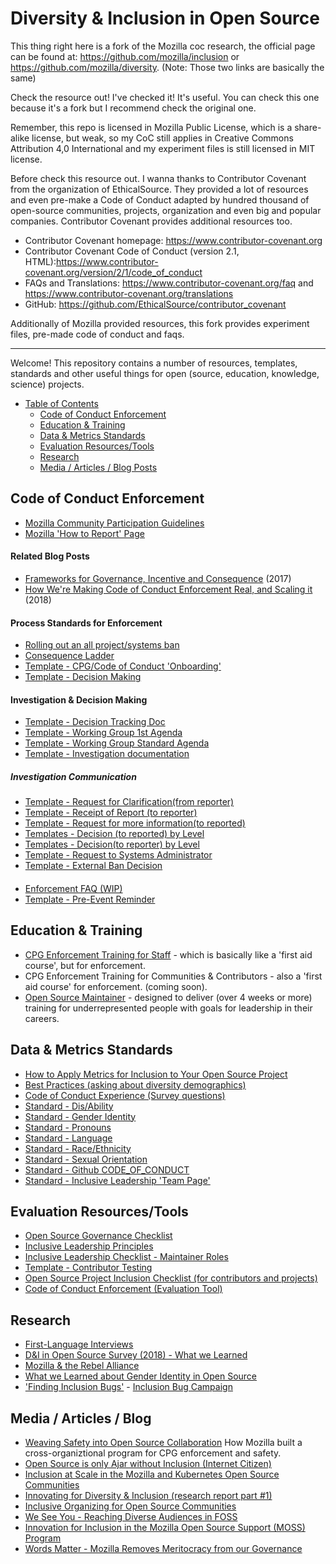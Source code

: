# Diversity & Inclusion in Open Source

This thing right here is a fork of the Mozilla coc research, the official page can be found at: https://github.com/mozilla/inclusion or https://github.com/mozilla/diversity.
(Note: Those two links are basically the same)

Check the resource out! I've checked it! It's useful. You can check this one because it's a fork but I recommend check the original one.

Remember, this repo is licensed in Mozilla Public License, which is a share-alike license, but weak, so my CoC still applies in Creative Commons Attribution 4,0 International and my experiment files is still licensed in MIT license.

Before check this resource out. I wanna thanks to Contributor Covenant from the organization of EthicalSource. They provided a lot of resources and even pre-make a Code of Conduct adapted by hundred thousand of open-source communities, projects, organization and even big and popular companies.
Contributor Covenant provides additional resources too.
- Contributor Covenant homepage: https://www.contributor-covenant.org
- Contributor Covenant Code of Conduct (version 2.1, HTML):https://www.contributor-covenant.org/version/2/1/code_of_conduct
- FAQs and Translations: https://www.contributor-covenant.org/faq and https://www.contributor-covenant.org/translations
- GitHub: https://github.com/EthicalSource/contributor_covenant

Additionally of Mozilla provided resources, this fork provides experiment files, pre-made code of conduct and faqs.
________________________________________________________________________________________
Welcome!  This repository contains a number of resources, templates, standards and other useful things for open (source, education, knowledge, science) projects.  

   * [Table of Contents](#diversity--inclusion-in-open-source)
      * [Code of Conduct  Enforcement](#code-of-conduct--enforcement)
      * [Education &amp; Training](#education--training)
      * [Data &amp; Metrics Standards](#data--metrics-standards)
      * [Evaluation Resources/Tools](#evaluation-resourcestools)
      * [Research](#research)
      * [Media / Articles / Blog Posts](#media--articles--blog)

## Code of Conduct  Enforcement

* [Mozilla Community Participation Guidelines](https://www.mozilla.org/en-US/about/governance/policies/participation/)
* [Mozilla 'How to Report' Page](https://www.mozilla.org/en-US/about/governance/policies/participation/reporting/)

#### Related Blog Posts

* [Frameworks for Governance, Incentive and Consequence](https://medium.com/mozilla-open-innovation/frameworks-for-governance-incentive-and-consequence-in-foss-e1de6c091bdc) (2017)
* [How We're Making Code of Conduct Enforcement Real, and Scaling it](https://medium.com/mozilla-open-innovation/how-were-making-code-of-conduct-enforcement-real-and-scaling-it-3e382cf94415) (2018)

#### Process Standards for Enforcement
* [Rolling out an all project/systems ban](https://github.com/GitHub-Creeper/resources-for-coc/blob/master/code-of-conduct-enforcement/process_documentation/community/ban-rollout.md)
* [Consequence Ladder](https://github.com/GitHub-Creeper/resources-for-coc/blob/master/code-of-conduct-enforcement/consequence-ladder.md)
* [Template - CPG/Code of Conduct 'Onboarding'](https://github.com/GitHub-Creeper/resources-for-coc/blob/master/code-of-conduct-enforcement/cpg-onboarding.md)
* [Template - Decision Making](https://github.com/GitHub-Creeper/resources-for-coc/blob/master/code-of-conduct-enforcement/investigation/working-group/role-groups.md)

#### Investigation & Decision Making
* [Template - Decision Tracking Doc](https://github.com/GitHub-Creeper/resources-for-coc/blob/master/code-of-conduct-enforcement/investigation/working-group/decision.md)
* [Template - Working Group 1st Agenda](https://github.com/GitHub-Creeper/resources-for-coc/blob/master/code-of-conduct-enforcement/investigation/working-group/working-group-first-agenda.md)
* [Template - Working Group Standard Agenda](https://github.com/GitHub-Creeper/resources-for-coc/blob/master/code-of-conduct-enforcement/investigation/working-group/working-group-standard-agenda.md)
* [Template - Investigation documentation](https://github.com/GitHub-Creeper/resources-for-coc/blob/master/code-of-conduct-enforcement/investigation/working-group/incident-investigation-template.md)

##### Investigation Communication
* [Template - Request for Clarification(from reporter)](https://github.com/GitHub-Creeper/resources-for-coc/blob/master/code-of-conduct-enforcement/triage/communications/more-information.md)
* [Template - Receipt of Report (to reporter)](https://github.com/GitHub-Creeper/resources-for-coc/blob/master/code-of-conduct-enforcement/investigation/communication/reporter-investigation-started.md)
* [Template - Request for more information(to reported)](https://github.com/GitHub-Creeper/resources-for-coc/blob/master/code-of-conduct-enforcement/investigation/communication/reported-request-for-clarification.md)
* [Templates - Decision (to reported) by Level](https://github.com/GitHub-Creeper/resources-for-coc/tree/master/code-of-conduct-enforcement/decisions/communication/decision-comms/reported)
* [Templates - Decision(to reporter) by Level](https://github.com/GitHub-Creeper/resources-for-coc/tree/master/code-of-conduct-enforcement/decisions/communication/decision-comms/reporter)
* [Template - Request to Systems Administrator](https://github.com/GitHub-Creeper/resources-for-coc/blob/master/code-of-conduct-enforcement/decisions/communication/decision-comms/systems/level-7.md)
* [Template - External Ban Decision](https://github.com/GitHub-Creeper/resources-for-coc/blob/master/code-of-conduct-enforcement/decisions/communication/decision-comms/reported/decision-matrix-ban.md)

#### 

* [Enforcement FAQ (WIP)](https://github.com/GitHub-Creeper/resources-for-coc/blob/master/code-of-conduct-enforcement/decisions/communication/community_comms/FAQ%20-%20Contributor.md)
* [Template - Pre-Event Reminder](https://github.com/GitHub-Creeper/resources-for-coc/blob/master/code-of-conduct-events/comms/mozillians-pre-event-reminder.md)


## Education & Training

* [CPG Enforcement Training for Staff](https://mozilla.teachable.com/courses/enrolled/634901) - which is basically like a 'first aid course', but for enforcement.
* CPG Enforcement Training for Communities & Contributors  - also a 'first aid course' for enforcement.  (coming soon).
* [Open Source Maintainer](https://mozilla.github.io/maintainer-cohort/) - designed to deliver (over 4 weeks or more) training for underrepresented people with goals for leadership in their careers.

## Data & Metrics Standards
* [How to Apply Metrics for Inclusion to Your Open Source Project](https://medium.com/@sunnydeveloper/how-to-apply-metrics-for-inclusion-to-your-open-source-project-71b4e31a7b0c)
* [Best Practices  (asking about diversity demographics)](https://github.com/GitHub-Creeper/resources-for-coc/blob/master/data-metrics/surveys/best-practices-diverse-data.md)
* [Code of Conduct Experience (Survey questions)](https://github.com/GitHub-Creeper/resources-for-coc/blob/master/data-metrics/surveys/en/cpg-follow-up.md)
* [Standard - Dis/Ability](https://github.com/GitHub-Creeper/resources-for-coc/blob/master/data-metrics/surveys/en/disability.md)
* [Standard - Gender Identity](https://github.com/GitHub-Creeper/resources-for-coc/blob/master/data-metrics/surveys/en/gender-identity.md)
* [Standard - Pronouns](https://github.com/GitHub-Creeper/resources-for-coc/blob/master/data-metrics/surveys/en/gender-pronouns.md)
* [Standard - Language](https://github.com/GitHub-Creeper/resources-for-coc/blob/master/data-metrics/surveys/en/language.md)
* [Standard - Race/Ethnicity](https://github.com/GitHub-Creeper/resources-for-coc/blob/master/data-metrics/surveys/en/race-ethnicity.md)
* [Standard - Sexual Orientation](https://github.com/GitHub-Creeper/resources-for-coc/blob/master/data-metrics/surveys/en/sexual-orientation.md)
* [Standard - Github CODE_OF_CONDUCT](https://github.com/mozilla/repo-templates/blob/master/templates/CODE_OF_CONDUCT.md)
* [Standard - Inclusive Leadership 'Team Page'](https://github.com/GitHub-Creeper/resources-for-coc/blob/master/leadership/inclusive-leadership-template.md)


## Evaluation Resources/Tools

* [Open Source Governance Checklist](https://github.com/GitHub-Creeper/resources-for-coc/blob/master/evaluation_tools/governance-basic.md)
* [Inclusive Leadership Principles](https://github.com/emmairwin/wg-diversity-inclusion/blob/master/focus-areas/leadership/assets/leadership-principles.md)
* [Inclusive Leadership Checklist - Maintainer Roles](https://github.com/GitHub-Creeper/resources-for-coc/blob/master/leadership/leadership-principles-checklist-maintainer-tasks.md)
* [Template - Contributor Testing](https://github.com/GitHub-Creeper/resources-for-coc/blob/master/evaluation_tools/contributor-testing-steps.md)
* [Open Source Project Inclusion Checklist (for contributors and projects)](https://github.com/GitHub-Creeper/resources-for-coc/blob/master/evaluation_tools/contributor-assessment-basic.md.md)
* [Code of Conduct Enforcement (Evaluation Tool)](https://mozilla.github.io/diversity-coc-review.io/modules/assessment/protected-groups/)

## Research

* [First-Language Interviews](https://medium.com/mozilla-open-innovation/celebrating-mother-language-day-in-open-source-5bd254890094)
* [D&I in Open Source Survey (2018) - What we Learned](https://docs.google.com/presentation/d/13UxBGj2lI66SLjl6sp4NE3DH2ndT0k5QM0pPyyzZXuY/edit#slide=id.g25275a8168_3_275)
* [Mozilla & the Rebel Alliance](https://report.mozilla.community/)
* [What we Learned about Gender Identity in Open Source](https://medium.com/@sunnydeveloper/what-we-learned-about-gender-identity-in-open-source-d9acea0b7586)
* ['Finding Inclusion Bugs'](https://medium.com/@sunnydeveloper/technical-volunteer-needed-help-me-find-inclusivity-bugs-b13644bf583a)  - [Inclusion Bug Campaign](https://medium.com/@sunnydeveloper/squash-inclusion-bugs-982a3e5ee29d)


## Media / Articles / Blog

* [Weaving Safety into Open Source Collaboration](https://blog.mozilla.org/community/2020/09/10/weaving-safety-into-the-fabric-of-open-source/) How Mozilla built a cross-organiztional program for CPG enforcement and safety.
* [Open Source is only Ajar without Inclusion (Internet Citizen)](https://blog.mozilla.org/internetcitizen/2019/03/04/open-source-inclusion/)
* [Inclusion at Scale in the Mozilla and Kubernetes Open Source Communities](https://thenewstack.io/inclusion-at-scale-in-the-mozilla-and-kubernetes-open-source-communities/)
* [Innovating for Diversity & Inclusion (research report part #1)](https://medium.com/mozilla-open-innovation/a-time-for-action-innovating-for-diversity-inclusion-in-open-source-communities-6922fef4675e)
* [Inclusive Organizing for Open Source Communities](https://medium.com/mozilla-open-innovation/reflection-inclusive-organizing-for-open-source-communities-9c44f0b689c1)
* [We See You - Reaching Diverse Audiences in FOSS](https://medium.com/mozilla-open-innovation/we-see-you-reaching-diverse-audiences-in-foss-4e83efc86425)
* [Innovation for Inclusion in the Mozilla Open Source Support (MOSS) Program](https://blog.mozilla.org/careers/innovating-for-inclusion-in-the-mozilla-open-source-support-program/)
* [Words Matter - Mozilla Removes Meritocracy from our Governance](https://blog.mozilla.org/careers/words-matter-moving-beyond-meritocracy/)
